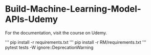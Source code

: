 # Build-Machine-Learning-Model-APIs-Udemy
For the documentation, visit the course on Udemy.

''' pip install -r requirements.txt
''' pip install -r RM/requirements.txt
''' pytest tests -W ignore::DeprecationWarning
